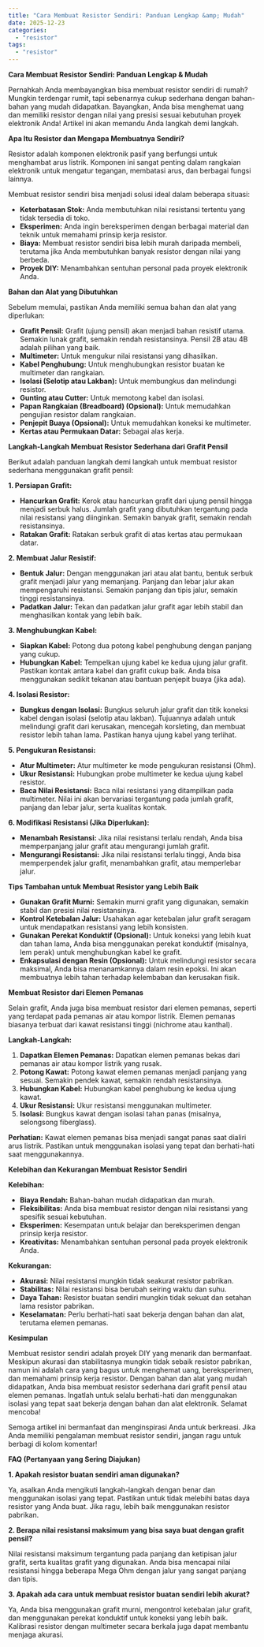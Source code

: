 ```yaml
---
title: "Cara Membuat Resistor Sendiri: Panduan Lengkap &amp; Mudah"
date: 2025-12-23
categories: 
  - "resistor"
tags: 
  - "resistor"
---
```


**Cara Membuat Resistor Sendiri: Panduan Lengkap & Mudah**

Pernahkah Anda membayangkan bisa membuat resistor sendiri di rumah? Mungkin terdengar rumit, tapi sebenarnya cukup sederhana dengan bahan-bahan yang mudah didapatkan. Bayangkan, Anda bisa menghemat uang dan memiliki resistor dengan nilai yang presisi sesuai kebutuhan proyek elektronik Anda! Artikel ini akan memandu Anda langkah demi langkah.

**Apa Itu Resistor dan Mengapa Membuatnya Sendiri?**

Resistor adalah komponen elektronik pasif yang berfungsi untuk menghambat arus listrik. Komponen ini sangat penting dalam rangkaian elektronik untuk mengatur tegangan, membatasi arus, dan berbagai fungsi lainnya.

Membuat resistor sendiri bisa menjadi solusi ideal dalam beberapa situasi:

- **Keterbatasan Stok:** Anda membutuhkan nilai resistansi tertentu yang tidak tersedia di toko.
- **Eksperimen:** Anda ingin bereksperimen dengan berbagai material dan teknik untuk memahami prinsip kerja resistor.
- **Biaya:** Membuat resistor sendiri bisa lebih murah daripada membeli, terutama jika Anda membutuhkan banyak resistor dengan nilai yang berbeda.
- **Proyek DIY:** Menambahkan sentuhan personal pada proyek elektronik Anda.

**Bahan dan Alat yang Dibutuhkan**

Sebelum memulai, pastikan Anda memiliki semua bahan dan alat yang diperlukan:

- **Grafit Pensil:** Grafit (ujung pensil) akan menjadi bahan resistif utama. Semakin lunak grafit, semakin rendah resistansinya. Pensil 2B atau 4B adalah pilihan yang baik.
- **Multimeter:** Untuk mengukur nilai resistansi yang dihasilkan.
- **Kabel Penghubung:** Untuk menghubungkan resistor buatan ke multimeter dan rangkaian.
- **Isolasi (Selotip atau Lakban):** Untuk membungkus dan melindungi resistor.
- **Gunting atau Cutter:** Untuk memotong kabel dan isolasi.
- **Papan Rangkaian (Breadboard) (Opsional):** Untuk memudahkan pengujian resistor dalam rangkaian.
- **Penjepit Buaya (Opsional):** Untuk memudahkan koneksi ke multimeter.
- **Kertas atau Permukaan Datar:** Sebagai alas kerja.

**Langkah-Langkah Membuat Resistor Sederhana dari Grafit Pensil**

Berikut adalah panduan langkah demi langkah untuk membuat resistor sederhana menggunakan grafit pensil:

**1\. Persiapan Grafit:**

- **Hancurkan Grafit:** Kerok atau hancurkan grafit dari ujung pensil hingga menjadi serbuk halus. Jumlah grafit yang dibutuhkan tergantung pada nilai resistansi yang diinginkan. Semakin banyak grafit, semakin rendah resistansinya.
- **Ratakan Grafit:** Ratakan serbuk grafit di atas kertas atau permukaan datar.

**2\. Membuat Jalur Resistif:**

- **Bentuk Jalur:** Dengan menggunakan jari atau alat bantu, bentuk serbuk grafit menjadi jalur yang memanjang. Panjang dan lebar jalur akan mempengaruhi resistansi. Semakin panjang dan tipis jalur, semakin tinggi resistansinya.
- **Padatkan Jalur:** Tekan dan padatkan jalur grafit agar lebih stabil dan menghasilkan kontak yang lebih baik.

**3\. Menghubungkan Kabel:**

- **Siapkan Kabel:** Potong dua potong kabel penghubung dengan panjang yang cukup.
- **Hubungkan Kabel:** Tempelkan ujung kabel ke kedua ujung jalur grafit. Pastikan kontak antara kabel dan grafit cukup baik. Anda bisa menggunakan sedikit tekanan atau bantuan penjepit buaya (jika ada).

**4\. Isolasi Resistor:**

- **Bungkus dengan Isolasi:** Bungkus seluruh jalur grafit dan titik koneksi kabel dengan isolasi (selotip atau lakban). Tujuannya adalah untuk melindungi grafit dari kerusakan, mencegah korsleting, dan membuat resistor lebih tahan lama. Pastikan hanya ujung kabel yang terlihat.

**5\. Pengukuran Resistansi:**

- **Atur Multimeter:** Atur multimeter ke mode pengukuran resistansi (Ohm).
- **Ukur Resistansi:** Hubungkan probe multimeter ke kedua ujung kabel resistor.
- **Baca Nilai Resistansi:** Baca nilai resistansi yang ditampilkan pada multimeter. Nilai ini akan bervariasi tergantung pada jumlah grafit, panjang dan lebar jalur, serta kualitas kontak.

**6\. Modifikasi Resistansi (Jika Diperlukan):**

- **Menambah Resistansi:** Jika nilai resistansi terlalu rendah, Anda bisa memperpanjang jalur grafit atau mengurangi jumlah grafit.
- **Mengurangi Resistansi:** Jika nilai resistansi terlalu tinggi, Anda bisa memperpendek jalur grafit, menambahkan grafit, atau memperlebar jalur.

**Tips Tambahan untuk Membuat Resistor yang Lebih Baik**

- **Gunakan Grafit Murni:** Semakin murni grafit yang digunakan, semakin stabil dan presisi nilai resistansinya.
- **Kontrol Ketebalan Jalur:** Usahakan agar ketebalan jalur grafit seragam untuk mendapatkan resistansi yang lebih konsisten.
- **Gunakan Perekat Konduktif (Opsional):** Untuk koneksi yang lebih kuat dan tahan lama, Anda bisa menggunakan perekat konduktif (misalnya, lem perak) untuk menghubungkan kabel ke grafit.
- **Enkapsulasi dengan Resin (Opsional):** Untuk melindungi resistor secara maksimal, Anda bisa menanamkannya dalam resin epoksi. Ini akan membuatnya lebih tahan terhadap kelembaban dan kerusakan fisik.

**Membuat Resistor dari Elemen Pemanas**

Selain grafit, Anda juga bisa membuat resistor dari elemen pemanas, seperti yang terdapat pada pemanas air atau kompor listrik. Elemen pemanas biasanya terbuat dari kawat resistansi tinggi (nichrome atau kanthal).

**Langkah-Langkah:**

1. **Dapatkan Elemen Pemanas:** Dapatkan elemen pemanas bekas dari pemanas air atau kompor listrik yang rusak.
2. **Potong Kawat:** Potong kawat elemen pemanas menjadi panjang yang sesuai. Semakin pendek kawat, semakin rendah resistansinya.
3. **Hubungkan Kabel:** Hubungkan kabel penghubung ke kedua ujung kawat.
4. **Ukur Resistansi:** Ukur resistansi menggunakan multimeter.
5. **Isolasi:** Bungkus kawat dengan isolasi tahan panas (misalnya, selongsong fiberglass).

**Perhatian:** Kawat elemen pemanas bisa menjadi sangat panas saat dialiri arus listrik. Pastikan untuk menggunakan isolasi yang tepat dan berhati-hati saat menggunakannya.

**Kelebihan dan Kekurangan Membuat Resistor Sendiri**

**Kelebihan:**

- **Biaya Rendah:** Bahan-bahan mudah didapatkan dan murah.
- **Fleksibilitas:** Anda bisa membuat resistor dengan nilai resistansi yang spesifik sesuai kebutuhan.
- **Eksperimen:** Kesempatan untuk belajar dan bereksperimen dengan prinsip kerja resistor.
- **Kreativitas:** Menambahkan sentuhan personal pada proyek elektronik Anda.

**Kekurangan:**

- **Akurasi:** Nilai resistansi mungkin tidak seakurat resistor pabrikan.
- **Stabilitas:** Nilai resistansi bisa berubah seiring waktu dan suhu.
- **Daya Tahan:** Resistor buatan sendiri mungkin tidak sekuat dan setahan lama resistor pabrikan.
- **Keselamatan:** Perlu berhati-hati saat bekerja dengan bahan dan alat, terutama elemen pemanas.

**Kesimpulan**

Membuat resistor sendiri adalah proyek DIY yang menarik dan bermanfaat. Meskipun akurasi dan stabilitasnya mungkin tidak sebaik resistor pabrikan, namun ini adalah cara yang bagus untuk menghemat uang, bereksperimen, dan memahami prinsip kerja resistor. Dengan bahan dan alat yang mudah didapatkan, Anda bisa membuat resistor sederhana dari grafit pensil atau elemen pemanas. Ingatlah untuk selalu berhati-hati dan menggunakan isolasi yang tepat saat bekerja dengan bahan dan alat elektronik. Selamat mencoba!

Semoga artikel ini bermanfaat dan menginspirasi Anda untuk berkreasi. Jika Anda memiliki pengalaman membuat resistor sendiri, jangan ragu untuk berbagi di kolom komentar!

**FAQ (Pertanyaan yang Sering Diajukan)**

**1\. Apakah resistor buatan sendiri aman digunakan?**

Ya, asalkan Anda mengikuti langkah-langkah dengan benar dan menggunakan isolasi yang tepat. Pastikan untuk tidak melebihi batas daya resistor yang Anda buat. Jika ragu, lebih baik menggunakan resistor pabrikan.

**2\. Berapa nilai resistansi maksimum yang bisa saya buat dengan grafit pensil?**

Nilai resistansi maksimum tergantung pada panjang dan ketipisan jalur grafit, serta kualitas grafit yang digunakan. Anda bisa mencapai nilai resistansi hingga beberapa Mega Ohm dengan jalur yang sangat panjang dan tipis.

**3\. Apakah ada cara untuk membuat resistor buatan sendiri lebih akurat?**

Ya, Anda bisa menggunakan grafit murni, mengontrol ketebalan jalur grafit, dan menggunakan perekat konduktif untuk koneksi yang lebih baik. Kalibrasi resistor dengan multimeter secara berkala juga dapat membantu menjaga akurasi.
